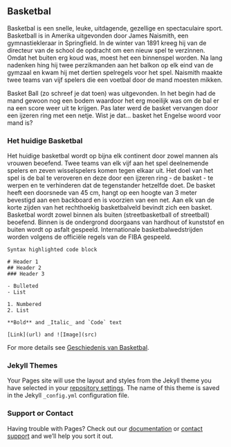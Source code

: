 ## Basketbal

Basketbal is een snelle, leuke, uitdagende, gezellige en spectaculaire sport. Basketball is in Amerika uitgevonden door James Naismith, een gymnastiekleraar in Springfield. In de winter van 1891 kreeg hij van de directeur van de school de opdracht om een nieuw spel te verzinnen. Omdat het buiten erg koud was, moest het een binnenspel worden. Na lang nadenken hing hij twee perzikmanden aan het balkon op elk eind van de gymzaal en kwam hij met dertien spelregels voor het spel. Naismith maakte twee teams van vijf spelers die een voetbal door de mand moesten mikken. 

Basket Ball (zo schreef je dat toen) was uitgevonden. In het begin had de mand gewoon nog een bodem waardoor het erg moeilijk was om de bal er na een score weer uit te krijgen. Pas later werd de basket vervangen door een ijzeren ring met een netje.
Wist je dat… basket het Engelse woord voor mand is?

### Het huidige Basketbal

Het huidige basketbal wordt op bijna elk continent door zowel mannen als vrouwen beoefend. Twee teams van elk vijf aan het spel deelnemende spelers en zeven wisselspelers komen tegen elkaar uit. Het doel van het spel is de bal te veroveren en deze door een ijzeren ring - de basket - te werpen en te verhinderen dat de tegenstander hetzelfde doet. De basket heeft een doorsnede van 45 cm, hangt op een hoogte van 3 meter bevestigd aan een backboard en is voorzien van een net. Aan elk van de korte zijden van het rechthoekig basketbalveld bevindt zich een basket. Basketbal wordt zowel binnen als buiten (streetbasketball of streetball) beoefend. Binnen is de ondergrond doorgaans van hardhout of kunststof en buiten wordt op asfalt gespeeld. Internationale basketbalwedstrijden worden volgens de officiële regels van de FIBA gespeeld. 

```Geschiedenis
Syntax highlighted code block

# Header 1
## Header 2
### Header 3

- Bulleted
- List

1. Numbered
2. List

**Bold** and _Italic_ and `Code` text

[Link](url) and ![Image](src)
```

For more details see [Geschiedenis van Basketbal](http://www.das-delft.nl/wp-content/uploads/2016/10/Flyer-Geschiedenis.pdf).

### Jekyll Themes

Your Pages site will use the layout and styles from the Jekyll theme you have selected in your [repository settings](https://github.com/sebastianlopezzz7/sebastianlopezzz7.github.io/settings/pages). The name of this theme is saved in the Jekyll `_config.yml` configuration file.

### Support or Contact

Having trouble with Pages? Check out our [documentation](https://docs.github.com/categories/github-pages-basics/) or [contact support](https://support.github.com/contact) and we’ll help you sort it out.
